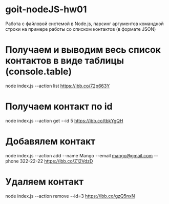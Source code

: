 # goit-nodeJS-hw01
Работа с файловой системой в Node.js, парсинг аргументов командной строки на примере работы со списком контактов (в формате JSON)
# Получаем и выводим весь список контактов в виде таблицы (console.table)

node index.js --action list
https://ibb.co/72p663Y

# Получаем контакт по id

node index.js --action get --id 5
https://ibb.co/tbkYgQH

# Добавялем контакт

node index.js --action add --name Mango --email mango@gmail.com --phone 322-22-22
https://ibb.co/Z12VdzD

# Удаляем контакт

node index.js --action remove --id=3
https://ibb.co/gzQ5nxN
